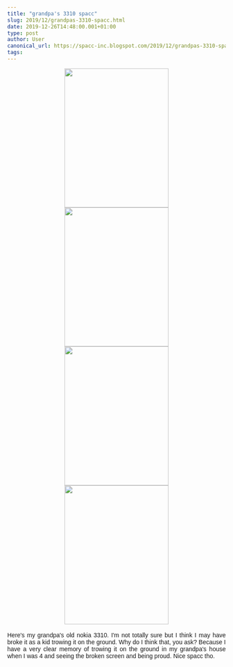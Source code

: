 ```yaml
---
title: "grandpa's 3310 spacc"
slug: 2019/12/grandpas-3310-spacc.html
date: 2019-12-26T14:48:00.001+01:00
type: post
author: User
canonical_url: https://spacc-inc.blogspot.com/2019/12/grandpas-3310-spacc.html
tags: 
---
```


<div class="separator" style="clear: both; text-align: center;">
<a href="https://blogger.googleusercontent.com/img/b/R29vZ2xl/AVvXsEi3LJkUJ6TwePaLwbqRhYFtxJqIk-F0e1xpeqw-6MLoqoaxs3X6vV8SKz7OQVM8zUokNlUxWoAkZhD7XuYvYsSHUZ2GTkkZjBFjdIeUsCJ3W6JzYCxTwhy6iJa8FKfFhgGUxHRDBpTdrmd0/s1600/photo_2019-12-25_23-36-03.jpg" imageanchor="1" style="margin-left: 1em; margin-right: 1em;"><img border="0" data-original-height="1280" data-original-width="960" height="320" src="https://blogger.googleusercontent.com/img/b/R29vZ2xl/AVvXsEi3LJkUJ6TwePaLwbqRhYFtxJqIk-F0e1xpeqw-6MLoqoaxs3X6vV8SKz7OQVM8zUokNlUxWoAkZhD7XuYvYsSHUZ2GTkkZjBFjdIeUsCJ3W6JzYCxTwhy6iJa8FKfFhgGUxHRDBpTdrmd0/s320/photo_2019-12-25_23-36-03.jpg" width="240" /></a></div>
<div class="separator" style="clear: both; text-align: center;">
<a href="https://blogger.googleusercontent.com/img/b/R29vZ2xl/AVvXsEjiIPOw1nBigVkPIBdf_m3GzAjUFgSAXWiTSkYPJudljh634LyVFANUE69off6tWxt9ZaIoZ5jM7PSiu3ZyrBegfvedoH96Yu5iuRr_b47bbhaoKDiXjzYIelqEncglFNRlZ7oTO_Y7xGTp/s1600/photo_2019-12-25_23-36-04.jpg" imageanchor="1" style="margin-left: 1em; margin-right: 1em;"><img border="0" data-original-height="1280" data-original-width="960" height="320" src="https://blogger.googleusercontent.com/img/b/R29vZ2xl/AVvXsEjiIPOw1nBigVkPIBdf_m3GzAjUFgSAXWiTSkYPJudljh634LyVFANUE69off6tWxt9ZaIoZ5jM7PSiu3ZyrBegfvedoH96Yu5iuRr_b47bbhaoKDiXjzYIelqEncglFNRlZ7oTO_Y7xGTp/s320/photo_2019-12-25_23-36-04.jpg" width="240" /></a></div>
<div class="separator" style="clear: both; text-align: center;">
<a href="https://blogger.googleusercontent.com/img/b/R29vZ2xl/AVvXsEhkx11GUR_EiENYzwN6x8EjOixecq2QrLKJyCrINI3Lad3t5P8musJaxifwokes50SYnA3SykiFSqZYxHP2478qKyALWUqDi4FAqchgbpoIiLwy0lwb9u7hzQ_ba15Vp6qyB-GQWhEwdgrb/s1600/photo_2019-12-25_23-36-05.jpg" imageanchor="1" style="margin-left: 1em; margin-right: 1em;"><img border="0" data-original-height="1280" data-original-width="960" height="320" src="https://blogger.googleusercontent.com/img/b/R29vZ2xl/AVvXsEhkx11GUR_EiENYzwN6x8EjOixecq2QrLKJyCrINI3Lad3t5P8musJaxifwokes50SYnA3SykiFSqZYxHP2478qKyALWUqDi4FAqchgbpoIiLwy0lwb9u7hzQ_ba15Vp6qyB-GQWhEwdgrb/s320/photo_2019-12-25_23-36-05.jpg" width="240" /></a></div>
<div class="separator" style="clear: both; text-align: center;">
<a href="https://blogger.googleusercontent.com/img/b/R29vZ2xl/AVvXsEhnvvLFC1iygymCQH2CfFT92QuuJZqfY-Yp6SZbp8bxWIL3pBi1bXYsIYVn3B3fZ1rtBVm8q1tnNMtm0f5ayS6fzlGyVthbT5scIiYXXR9HHBy_TfE5kLv0SWqB9QnMymGbkMi1HHoIoi9V/s1600/photo_2019-12-25_23-36-06.jpg" imageanchor="1" style="margin-left: 1em; margin-right: 1em;"><img border="0" data-original-height="1280" data-original-width="960" height="320" src="https://blogger.googleusercontent.com/img/b/R29vZ2xl/AVvXsEhnvvLFC1iygymCQH2CfFT92QuuJZqfY-Yp6SZbp8bxWIL3pBi1bXYsIYVn3B3fZ1rtBVm8q1tnNMtm0f5ayS6fzlGyVthbT5scIiYXXR9HHBy_TfE5kLv0SWqB9QnMymGbkMi1HHoIoi9V/s320/photo_2019-12-25_23-36-06.jpg" width="240" /></a></div>
<br />
<div style="text-align: justify;">
<span style="font-family: &quot;trebuchet ms&quot; , sans-serif;">Here's my grandpa's old nokia 3310. I'm not totally sure but I think I may have broke it as a kid trowing it on the ground. Why do I think that, you ask? Because I have a very clear memory of trowing it on the ground in my grandpa's house when I was 4 and seeing the broken screen and being proud. Nice spacc tho.</span></div>


